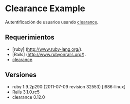 Clearance Example
=================

Autentificación de usuarios usando [clearance](https://github.com/thoughtbot/clearance).

Requerimientos
--------------

* [ruby] (http://www.ruby-lang.org/).
* [Rails] (http://www.rubyonrails.org/).
* [clearance](https://github.com/thoughtbot/clearance).

Versiones
---------

* ruby 1.9.2p290 (2011-07-09 revision 32553) [i686-linux]
* Rails 3.1.0.rc5
* clearance 0.12.0
